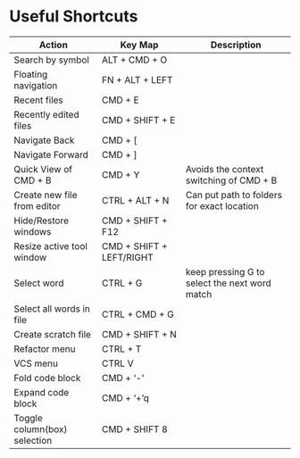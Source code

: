 # Useful Shortcuts

| Action | Key Map | Description |
| --- | --- | --- |
| Search by symbol | ALT + CMD + O | |
| Floating navigation | FN + ALT + LEFT | |
| Recent files | CMD + E | |
| Recently edited files | CMD + SHIFT + E | |
| Navigate Back | CMD + [ | |
| Navigate Forward | CMD + ] | |
| Quick View of CMD + B | CMD + Y | Avoids the context switching of CMD + B |
| Create new file from editor | CTRL + ALT + N | Can put path to folders for exact location |
| Hide/Restore windows | CMD + SHIFT + F12
| Resize active tool window | CMD + SHIFT + LEFT/RIGHT |
| Select word | CTRL + G | keep pressing G to select the next word match
| Select all words in file | CTRL + CMD + G |
| Create scratch file | CMD + SHIFT + N |
| Refactor menu | CTRL + T |
| VCS menu | CTRL V |
| Fold code block | CMD + ‘-' |
| Expand code block | CMD + ‘+’q |
| Toggle column(box) selection | CMD + SHIFT 8
